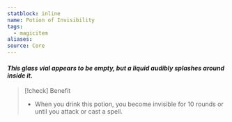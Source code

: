 ```yaml
---
statblock: inline
name: Potion of Invisibility
tags:
  - magicitem
aliases: 
source: Core
---
```

#### *This glass vial appears to be empty, but a liquid audibly splashes around inside it.*

>[!check] Benefit
>- When you drink this potion, you become invisible for 10 rounds or until you attack or cast a spell.